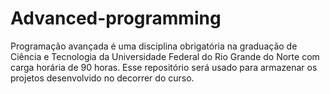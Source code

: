 ﻿# Advanced-programming
Programação avançada é uma disciplina obrigatória na graduação de Ciência e Tecnologia da Universidade Federal do Rio Grande do Norte com carga horária de 90 horas. Esse repositório será usado para armazenar os projetos desenvolvido no decorrer do curso.
